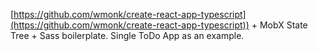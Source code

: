 [https://github.com/wmonk/create-react-app-typescript](https://github.com/wmonk/create-react-app-typescript)) + MobX State Tree + Sass boilerplate. Single ToDo App as an example.